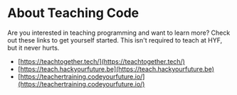 # About Teaching Code

Are you interested in teaching programming and want to learn more? Check out these links to get yourself started. This isn't required to teach at HYF, but it never hurts.

- [https://teachtogether.tech/](https://teachtogether.tech/)
- [https://teach.hackyourfuture.be](https://teach.hackyourfuture.be)
- [https://teachertraining.codeyourfuture.io/](https://teachertraining.codeyourfuture.io/)

